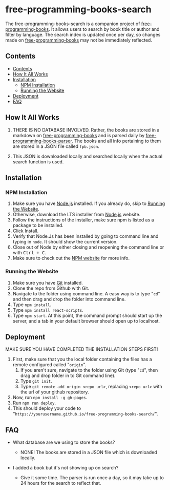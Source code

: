 # free-programming-books-search

The free-programming-books-search is a companion project of [free-programming-books](https://ebookfoundation.github.io/free-programming-books/). It allows users to search by book title or author and filter by language. The search index is updated once per day, so changes made on [free-programming-books](https://ebookfoundation.github.io/free-programming-books/) may not be immediately reflected.

## Contents

- [Contents](#contents)
- [How It All Works](#how-it-all-works)
- [Installation](#installation)
	- [NPM Installation](#npm-installation)
	- [Running the Website](#running-the-website)
- [Deployment](#deployment)
- [FAQ](#faq)

## How It All Works

1. THERE IS NO DATABASE INVOLVED. Rather, the books are stored in a markdown on [free-programming-books](https://ebookfoundation.github.io/free-programming-books/) and is parsed daily by [free-programming-books-parser](https://github.com/EbookFoundation/free-programming-books-parser). The books and all info pertaining to them are stored in a JSON file called `fpb.json`.

2. This JSON is downloaded locally and searched locally when the actual search function is used.

## Installation

### NPM Installation

1. Make sure you have [Node.js](https://nodejs.org/en/) installed. If you already do, skip to [Running the Website](#running-the-website).
2. Otherwise, download the LTS installer from [Node.js](https://nodejs.org/en/) website.
3. Follow the instructions of the installer, make sure npm is listed as a package to be installed.
4. Click Install.
5. Verify that Node.Js has been installed by going to command line and typing in `node`. It should show the current version.
6. Close out of Node by either closing and reopening the command line or with <kbd>Ctrl + C</kbd>.
7. Make sure to check out the [NPM website](https://docs.npmjs.com/downloading-and-installing-node-js-and-npm) for more info.

### Running the Website

1. Make sure you have [Git](https://git-scm.com/downloads) installed.
2. Clone the repo from Github with Git.
3. Navigate to the folder using command line. A easy way is to type "`cd`" and then drag and drop the folder into command line.
4. Type `npm install`.
5. Type `npm install react-scripts`.
6. Type `npm start`. At this point, the command prompt should start up the server, and a tab in your default browser should open up to localhost.

## Deployment

MAKE SURE YOU HAVE COMPLETED THE INSTALLATION STEPS FIRST!

1. First, make sure that you the local folder containing the files has a remote configured called "`origin`".
	1. If you aren't sure, navigate to the folder using Git (type "`cd`", then drag and drop folder in to Git command line).
	2. Type `git init`.
	3. Type `git remote add origin <repo url>`, replacing `<repo url>` with the url of your github repository.
2. Now, run `npm install -g gh-pages`.
3. Run `npm run deploy`.
4. This should deploy your code to "`https://yourusername.github.io/free-programming-books-search/`".

## FAQ

- What database are we using to store the books?
	- NONE! The books are stored in a JSON file which is downloaded locally.

- I added a book but it's not showing up on search?
	- Give it some time. The parser is run once a day, so it may take up to 24 hours for the search to reflect that.
